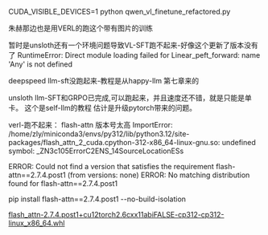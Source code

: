 CUDA_VISIBLE_DEVICES=1 python qwen_vl_finetune_refactored.py

朱赫那边也是用VERL的跑这个带有图片的训练

暂时是unsloth还有一个环境问题导致VL-SFT跑不起来-好像这个更新了版本没有了
RuntimeError: Direct module loading failed for Linear_peft_forward: name 'Any' is not defined

deepspeed llm-sft没跑起来-教程是从happy-llm 第七章来的

unsloth llm-SFT和GRPO已完成,可以跑起来，并且速度还不错，就是只能是单卡。 这个是self-llm的教程
估计是升级pytorch带来的问题。



verl-跑不起来：
flash-attn 版本号太高
ImportError: /home/zly/miniconda3/envs/py312/lib/python3.12/site-packages/flash_attn_2_cuda.cpython-312-x86_64-linux-gnu.so: undefined symbol: _ZN3c105ErrorC2ENS_14SourceLocationESs

ERROR: Could not find a version that satisfies the requirement flash-attn==2.7.4.post1 (from versions: none)
ERROR: No matching distribution found for flash-attn==2.7.4.post1

pip install flash-attn==2.7.4.post1 --no-build-isolation

[flash_attn-2.7.4.post1+cu12torch2.6cxx11abiFALSE-cp312-cp312-linux_x86_64.whl](https://github.com/Dao-AILab/flash-attention/releases/download/v2.7.4.post1/flash_attn-2.7.4.post1+cu12torch2.6cxx11abiFALSE-cp312-cp312-linux_x86_64.whl)



